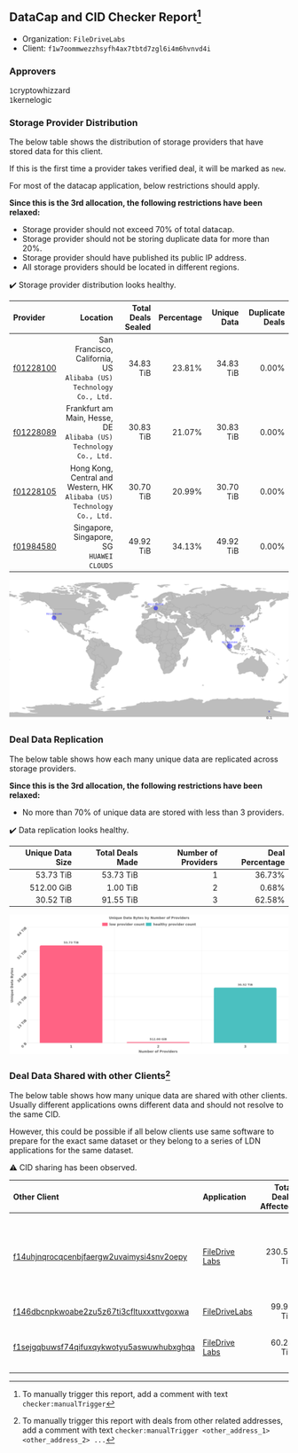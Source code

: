 ## DataCap and CID Checker Report[^1]
 - Organization: `FileDriveLabs`
 - Client: `f1w7oommwezzhsyfh4ax7tbtd7zgl6i4m6hvnvd4i`
### Approvers
`1`cryptowhizzard<br/>`1`kernelogic

### Storage Provider Distribution
The below table shows the distribution of storage providers that have stored data for this client.

If this is the first time a provider takes verified deal, it will be marked as `new`.

For most of the datacap application, below restrictions should apply.

**Since this is the 3rd allocation, the following restrictions have been relaxed:**
 - Storage provider should not exceed 70% of total datacap.
 - Storage provider should not be storing duplicate data for more than 20%.
 - Storage provider should have published its public IP address.
 - All storage providers should be located in different regions.

✔️ Storage provider distribution looks healthy.

| Provider                                              |                                                                   Location | Total Deals Sealed | Percentage | Unique Data | Duplicate Deals |
| :---------------------------------------------------- | -------------------------------------------------------------------------: | -----------------: | ---------: | ----------: | --------------: |
| [f01228100](https://filfox.info/en/address/f01228100) |      San Francisco, California, US<br/>`Alibaba (US) Technology Co., Ltd.` |          34.83 TiB |     23.81% |   34.83 TiB |           0.00% |
| [f01228089](https://filfox.info/en/address/f01228089) |       Frankfurt am Main, Hesse, DE<br/>`Alibaba (US) Technology Co., Ltd.` |          30.83 TiB |     21.07% |   30.83 TiB |           0.00% |
| [f01228105](https://filfox.info/en/address/f01228105) | Hong Kong, Central and Western, HK<br/>`Alibaba (US) Technology Co., Ltd.` |          30.70 TiB |     20.99% |   30.70 TiB |           0.00% |
| [f01984580](https://filfox.info/en/address/f01984580) |                               Singapore, Singapore, SG<br/>`HUAWEI CLOUDS` |          49.92 TiB |     34.13% |   49.92 TiB |           0.00% |

<img src="https://raw.githubusercontent.com/data-preservation-programs/filplus-checker-assets/main/filecoin-project/filecoin-plus-large-datasets/issues/1626/1679669031385.png"/>

### Deal Data Replication
The below table shows how each many unique data are replicated across storage providers.


**Since this is the 3rd allocation, the following restrictions have been relaxed:**
- No more than 70% of unique data are stored with less than 3 providers.

✔️ Data replication looks healthy.

| Unique Data Size | Total Deals Made | Number of Providers | Deal Percentage |
| ---------------: | ---------------: | ------------------: | --------------: |
|        53.73 TiB |        53.73 TiB |                   1 |          36.73% |
|       512.00 GiB |         1.00 TiB |                   2 |           0.68% |
|        30.52 TiB |        91.55 TiB |                   3 |          62.58% |

<img src="https://raw.githubusercontent.com/data-preservation-programs/filplus-checker-assets/main/filecoin-project/filecoin-plus-large-datasets/issues/1626/1679669032064.png"/>

### Deal Data Shared with other Clients[^3]
The below table shows how many unique data are shared with other clients.
Usually different applications owns different data and should not resolve to the same CID.

However, this could be possible if all below clients use same software to prepare for the exact same dataset or they belong to a series of LDN applications for the same dataset.

⚠️ CID sharing has been observed.

| Other Client                                                                                                          | Application                                                                                    | Total Deals Affected | Unique CIDs | Approvers                                                                                                                                     |
| :-------------------------------------------------------------------------------------------------------------------- | :--------------------------------------------------------------------------------------------- | -------------------: | ----------: | :-------------------------------------------------------------------------------------------------------------------------------------------- |
| [f14uhjnqrocqcenbjfaergw2uvaimysi4snv2oepy](https://filfox.info/en/address/f14uhjnqrocqcenbjfaergw2uvaimysi4snv2oepy) | [FileDrive Labs](https://github.com/filecoin-project/filecoin-plus-large-datasets/issues/1267) |           230.55 TiB |       1,480 | `1`1ane-1<br/>`3`cryptowhizzard<br/>`1`Joss-Hua<br/>`3`kernelogic<br/>`1`NDLABS-OFFICE<br/>`1`newwebgroup<br/>`1`stcouldlisa<br/>`1`steven004 |
| [f146dbcnpkwoabe2zu5z67ti3cfltuxxxttvgoxwa](https://filfox.info/en/address/f146dbcnpkwoabe2zu5z67ti3cfltuxxxttvgoxwa) | [FileDriveLabs](https://github.com/filecoin-project/filecoin-plus-large-datasets/issues/1627)  |            99.97 TiB |       1,600 | `1`cryptowhizzard<br/>`1`kernelogic                                                                                                           |
| [f1sejgqbuwsf74qifuxqykwotyu5aswuwhubxghqa](https://filfox.info/en/address/f1sejgqbuwsf74qifuxqykwotyu5aswuwhubxghqa) | [FileDrive Labs](https://github.com/filecoin-project/filecoin-plus-large-datasets/issues/1268) |            60.28 TiB |         968 | `5`cryptowhizzard<br/>`2`Joss-Hua<br/>`3`kernelogic<br/>`2`newwebgroup<br/>`1`stcouldlisa                                                     |

[^1]: To manually trigger this report, add a comment with text `checker:manualTrigger`

[^2]: Deals from those addresses are combined into this report as they are specified with `checker:manualTrigger`

[^3]: To manually trigger this report with deals from other related addresses, add a comment with text `checker:manualTrigger <other_address_1> <other_address_2> ...`
